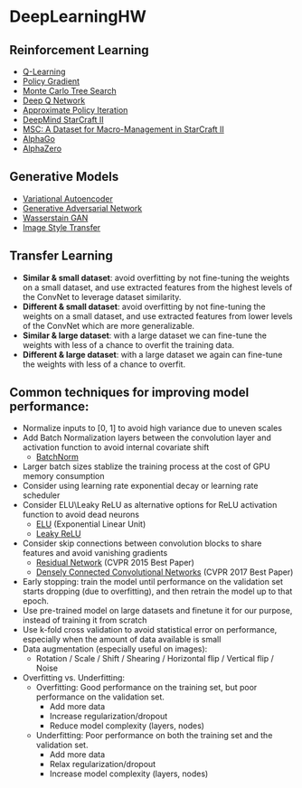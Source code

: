 # DeepLearningHW

## Reinforcement Learning
* [Q-Learning](https://link.springer.com/article/10.1007/BF00992698)
* [Policy Gradient](https://homes.cs.washington.edu/~todorov/courses/amath579/reading/PolicyGradient.pdf)
* [Monte Carlo Tree Search](http://mcts.ai/pubs/mcts-survey-master.pdf)
* [Deep Q Network](https://www.cs.toronto.edu/~vmnih/docs/dqn.pdf)
* [Approximate Policy Iteration](https://link.springer.com/article/10.1007/s11768-011-1005-3)
* [DeepMind StarCraft II](https://arxiv.org/abs/1708.04782)
* [MSC: A Dataset for Macro-Management in StarCraft II](https://arxiv.org/abs/1710.03131)
* [AlphaGo](https://www.nature.com/articles/nature16961)
* [AlphaZero](https://www.nature.com/articles/nature24270)

## Generative Models
* [Variational Autoencoder](http://kvfrans.com/variational-autoencoders-explained/)
* [Generative Adversarial Network](https://deeplearning4j.org/generative-adversarial-network)
* [Wasserstain GAN](https://arxiv.org/abs/1701.07875)
* [Image Style Transfer](https://www.cv-foundation.org/openaccess/content_cvpr_2016/papers/Gatys_Image_Style_Transfer_CVPR_2016_paper.pdf)

## Transfer Learning
* **Similar & small dataset**: avoid overfitting by not fine-tuning the weights on a small dataset, and use extracted features from the highest levels of the ConvNet to leverage dataset similarity.
* **Different & small dataset**: avoid overfitting by not fine-tuning the weights on a small dataset, and use extracted features from lower levels of the ConvNet which are more generalizable.
* **Similar & large dataset**: with a large dataset we can fine-tune the weights with less of a chance to overfit the training data.
* **Different & large dataset**: with a large dataset we again can fine-tune the weights with less of a chance to overfit.

## Common techniques for improving model performance:
* Normalize inputs to [0, 1] to avoid high variance due to uneven scales
* Add Batch Normalization layers between the convolution layer and activation function to avoid internal covariate shift
   * [BatchNorm](https://www.tensorflow.org/api_docs/python/tf/nn/batch_normalization)
* Larger batch sizes stablize the training process at the cost of GPU memory consumption
* Consider using learning rate exponential decay or learning rate scheduler
* Consider ELU\Leaky ReLU as alternative options for ReLU activation function to avoid dead neurons
   * [ELU](https://www.tensorflow.org/api_docs/python/tf/nn/elu) (Exponential Linear Unit)
   * [Leaky ReLU](https://www.tensorflow.org/api_docs/python/tf/nn/leaky_relu)
* Consider skip connections between convolution blocks to share features and avoid vanishing gradients
   * [Residual Network](https://arxiv.org/abs/1512.03385) (CVPR 2015 Best Paper)
   * [Densely Connected Convolutional Networks](http://openaccess.thecvf.com/content_cvpr_2017/papers/Huang_Densely_Connected_Convolutional_CVPR_2017_paper.pdf) (CVPR 2017 Best Paper)
* Early stopping: train the model until performance on the validation set starts dropping (due to overfitting), and then retrain the model up to that epoch. 
* Use pre-trained model on large datasets and finetune it for our purpose, instead of training it from scratch
* Use k-fold cross validation to avoid statistical error on performance, especially when the amount of data available is small
* Data augmentation (especially useful on images):
    * Rotation / Scale / Shift / Shearing / Horizontal flip / Vertical flip / Noise
* Overfitting vs. Underfitting:
    * Overfitting: Good performance on the training set, but poor performance on the validation set. 
        * Add more data
        * Increase regularization/dropout
        * Reduce model complexity (layers, nodes)
    * Underfitting: Poor performance on both the training set and the validation set. 
        * Add more data
        * Relax regularization/dropout
        * Increase model complexity (layers, nodes)
